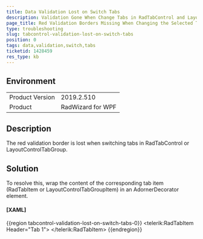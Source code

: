```yaml
---
title: Data Validation Lost on Switch Tabs 
description: Validation Gone When Change Tabs in RadTabControl and LayoutControl
page_title: Red Validation Borders Missing When Changing the Selected Tab of RadTabControl or LayoutControlTabGroup.
type: troubleshooting
slug: tabcontrol-validation-lost-on-switch-tabs
position: 0
tags: data,validation,switch,tabs
ticketid: 1428459
res_type: kb
---
```


## Environment
<table>
	<tbody>
		<tr>
			<td>Product Version</td>
			<td>2019.2.510</td>
		</tr>
		<tr>
			<td>Product</td>
			<td>RadWizard for WPF</td>
		</tr>
	</tbody>
</table>

## Description

The red validation border is lost when switching tabs in RadTabControl or LayoutControlTabGroup.

## Solution

To resolve this, wrap the content of the corresponding tab item (RadTabItem or LayoutControlTabGroupItem) in an AdornerDecorator element.

#### __[XAML]__
{{region tabcontrol-validation-lost-on-switch-tabs-0}}
	<telerik:RadTabItem Header="Tab 1">
	   <AdornerDecorator>
			<TextBox />
	   </AdornerDecorator>
	</telerik:RadTabItem>
{{endregion}}